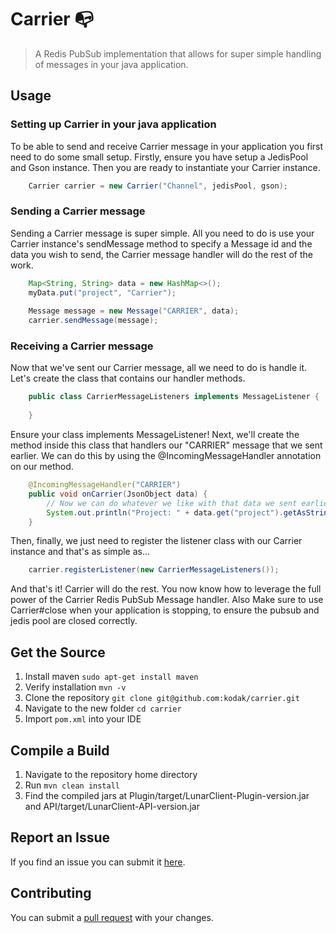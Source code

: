 # Carrier 📭
> A Redis PubSub implementation that allows for super simple handling of messages in your java application.

## Usage
### Setting up Carrier in your java application
To be able to send and receive Carrier message in your application you first need to do some small setup.
Firstly, ensure you have setup a JedisPool and Gson instance. Then you are ready to instantiate your Carrier instance.
```Java
    Carrier carrier = new Carrier("Channel", jedisPool, gson);
```

### Sending a Carrier message
Sending a Carrier message is super simple.
All you need to do is use your Carrier instance's sendMessage method to specify a Message id and the data you wish to send, the Carrier message handler will do the rest of the work. 
```Java
    Map<String, String> data = new HashMap<>();
    myData.put("project", "Carrier");
    
    Message message = new Message("CARRIER", data);
    carrier.sendMessage(message);
```

### Receiving a Carrier message
Now that we've sent our Carrier message, all we need to do is handle it. Let's create the class that contains our handler methods.

```Java
    public class CarrierMessageListeners implements MessageListener {
        
    }
```
Ensure your class implements MessageListener!
Next, we'll create the method inside this class that handlers our "CARRIER" message that we sent earlier. 
We can do this by using the @IncomingMessageHandler annotation on our method.
```Java
    @IncomingMessageHandler("CARRIER")
    public void onCarrier(JsonObject data) {
        // Now we can do whatever we like with that data we sent earlier!
        System.out.println("Project: " + data.get("project").getAsString());
    }
```
Then, finally, we just need to register the listener class with our Carrier instance and that's as simple as...
```Java
    carrier.registerListener(new CarrierMessageListeners());
```

And that's it! Carrier will do the rest. You now know how to leverage the full power of the Carrier Redis PubSub Message handler.
Also Make sure to use Carrier#close when your application is stopping, to ensure the pubsub and jedis pool are closed correctly.

## Get the Source
 1. Install maven `sudo apt-get install maven`
 2. Verify installation `mvn -v`
 3. Clone the repository `git clone git@github.com:kodak/carrier.git`
 4. Navigate to the new folder `cd carrier`
 5. Import `pom.xml` into your IDE

## Compile a Build
 1. Navigate to the repository home directory
 2. Run `mvn clean install`
 3. Find the compiled jars at Plugin/target/LunarClient-Plugin-version.jar and API/target/LunarClient-API-version.jar

## Report an Issue
If you find an issue you can submit it [here](https://github.com/kodak/carrier/issues).

## Contributing
You can submit a [pull request](https://github.com/kodak/carrier/pulls) with your changes.